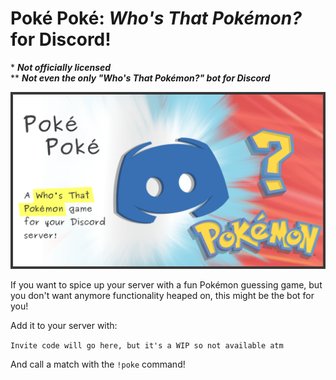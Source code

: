 
# Poké Poké: *Who's That Pokémon?* for Discord!

\* ***Not officially licensed***  
\*\* ***Not even the only "Who's That Pokémon?" bot for Discord***

![header](Artwork/header.png "header")

If you want to spice up your server with a fun Pokémon guessing game, but you
don't want anymore functionality heaped on, this might be the bot for you! 

Add it to your server with:

``` Invite code will go here, but it's a WIP so not available atm ```

And call a match with the `!poke` command!
